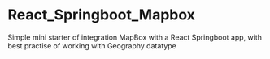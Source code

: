 # React_Springboot_Mapbox
Simple mini starter of integration MapBox with a React Springboot app, with best practise of working with Geography datatype
